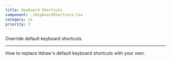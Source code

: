 ```yaml
---
title: Keyboard Shortcuts
component: ./KeyboardShortcuts.tsx
category: ui
priority: 2
---
```


Override default keyboard shortcuts.

---

How to replace tldraw's default keyboard shortcuts with your own.
